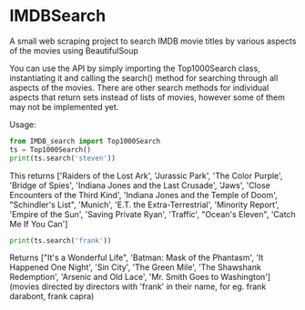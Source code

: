 # IMDBSearch
A small web scraping project to search IMDB movie titles by various aspects of the movies using BeautifulSoup

You can use the API by simply importing the Top1000Search class, instantiating it and calling the search() method for searching through all aspects of the movies. There are other search methods for individual aspects that return sets instead of lists of movies, however some of them may not be implemented yet.

Usage:

```python
from IMDB_search import Top1000Search
ts = Top1000Search()
print(ts.search('steven'))    
```

This returns ['Raiders of the Lost Ark', 'Jurassic Park', 'The Color Purple', 'Bridge of Spies', 'Indiana Jones and the Last Crusade', 'Jaws', 'Close Encounters of the Third Kind', 'Indiana Jones and the Temple of Doom', "Schindler's List", 'Munich', 'E.T. the Extra-Terrestrial', 'Minority Report', 'Empire of the Sun', 'Saving Private Ryan', 'Traffic', "Ocean's Eleven", 'Catch Me If You Can']

```python
print(ts.search('frank'))
```

Returns ["It's a Wonderful Life", 'Batman: Mask of the Phantasm', 'It Happened One Night', 'Sin City', 'The Green Mile', 'The Shawshank Redemption', 'Arsenic and Old Lace', 'Mr. Smith Goes to Washington']
(movies directed by directors with 'frank' in their name, for eg. frank darabont, frank capra)
